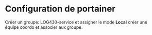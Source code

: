 # Configuration de portainer

Créer un groupe: LOG430-service et assigner le mode **Local**
créer une équipe coordo et associer aux groupe.


